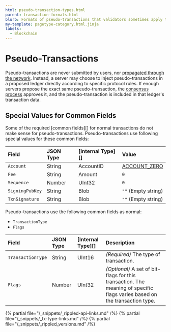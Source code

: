 ```yaml
---
html: pseudo-transaction-types.html
parent: transaction-formats.html
blurb: Formats of pseudo-transactions that validators sometimes apply to the XRP Ledger.
my-template: pagetype-category.html.jinja
labels:
  - Blockchain
---
```

# Pseudo-Transactions

Pseudo-transactions are never submitted by users, nor [propagated through the network](peer-protocol.html). Instead, a server may choose to inject pseudo-transactions in a proposed ledger directly according to specific protocol rules. If enough servers propose the exact same pseudo-transaction, the [consensus process](consensus.html) approves it, and the pseudo-transaction is included in that ledger's transaction data.

## Special Values for Common Fields

Some of the required [common fields][] for normal transactions do not make sense for pseudo-transactions. Pseudo-transactions use following special values for these common fields:

| Field           | JSON Type | [Internal Type][] | Value                      |
|:----------------|:----------|:------------------|:---------------------------|
| `Account`       | String    | AccountID         | [ACCOUNT_ZERO](accounts.html#special-addresses) |
| `Fee`           | String    | Amount            | `0`                        |
| `Sequence`      | Number    | UInt32            | `0`                        |
| `SigningPubKey` | String    | Blob              | `""` (Empty string)        |
| `TxnSignature`  | String    | Blob              | `""` (Empty string)        |

Pseudo-transactions use the following common fields as normal:

- `TransactionType`
- `Flags`

| Field             | JSON Type | [Internal Type][] | Description              |
|:------------------|:----------|:------------------|:-------------------------|
| `TransactionType` | String    | UInt16            | _(Required)_ The type of transaction. |
| `Flags`           | Number    | UInt32            | _(Optional)_ A set of bit-flags for this transaction. The meaning of specific flags varies based on the transaction type. |

<!--{# common link defs #}-->
{% partial file="/_snippets/_rippled-api-links.md" /%}
{% partial file="/_snippets/_tx-type-links.md" /%}
{% partial file="/_snippets/_rippled_versions.md" /%}
